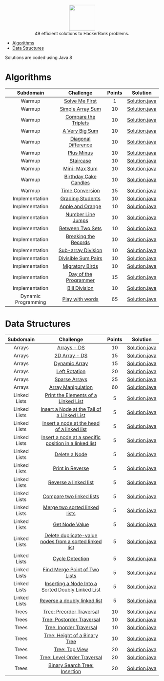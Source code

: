 <p align="center">
    <a href="https://www.hackerrank.com/alexsilvadoprado">
        <img height=85 src="https://d3keuzeb2crhkn.cloudfront.net/hackerrank/assets/styleguide/logo_wordmark-f5c5eb61ab0a154c3ed9eda24d0b9e31.svg">
    </a>
    <br>49 efficient solutions to HackerRank problems.
</p>

* [Algorithms](#algorithms)
* [Data Structures](#data-structures)

Solutions are coded using Java 8

# Algorithms

|        Subdomain        |                                                              Challenge                                                              | Points |                                                                                  Solution                                                                                 |
|:-----------------------:|:-----------------------------------------------------------------------------------------------------------------------------------:|:------:|:-------------------------------------------------------------------------------------------------------------------------------------------------------------------------:|
|         Warmup         | [Solve Me First](https://www.hackerrank.com/challenges/solve-me-first)                                                         |   1   | [Solution.java](https://github.com/alexsilvadoprado/HackerRank/blob/master/Algorithms/Warmup/Solve%20Me%20First/Solution.java)                          |
|         Warmup         | [Simple Array Sum](https://www.hackerrank.com/challenges/simple-array-sum)                                                             |   10   | [Solution.java](https://github.com/alexsilvadoprado/HackerRank/blob/master/Algorithms/Warmup/Simple%20Array%20Sum/Solution.java)                                    |
|         Warmup         | [Compare the Triplets](https://www.hackerrank.com/challenges/compare-the-triplets)            |   10   | [Solution.java](https://github.com/alexsilvadoprado/HackerRank/blob/master/Algorithms/Warmup/Compare%20the%20Triplets/Solution.java)      |
|         Warmup         | [A Very Big Sum](https://www.hackerrank.com/challenges/a-very-big-sum)                                                                  |   10   | [Solution.java](https://github.com/alexsilvadoprado/HackerRank/blob/master/Algorithms/Warmup/A%20Very%20Big%20Sum/Solution.java)                                         |
|         Warmup         | [Diagonal Difference](https://www.hackerrank.com/challenges/diagonal-difference)                                                     |   10   | [Solution.java](https://github.com/alexsilvadoprado/HackerRank/blob/master/Algorithms/Warmup/Diagonal%20Difference/Solution.java)                        |
|         Warmup         | [Plus Minus](https://www.hackerrank.com/challenges/plus-minus)                                                     |   10   | [Solution.java](https://github.com/alexsilvadoprado/HackerRank/blob/master/Algorithms/Warmup/Plus%20Minus/Solution.java)                        |
|         Warmup         | [Staircase](https://www.hackerrank.com/challenges/staircase)                                   |   10   | [Solution.java](https://github.com/alexsilvadoprado/HackerRank/blob/master/Algorithms/Warmup/Staircase/Solution.java)             |
|         Warmup         | [Mini-Max Sum](https://www.hackerrank.com/challenges/mini-max-sum)                                                     |   10   | [Solution.java](https://github.com/alexsilvadoprado/HackerRank/blob/master/Algorithms/Warmup/Mini-Max%20Sum/Solution.java)                       |
|         Warmup         | [Birthday Cake Candles](https://www.hackerrank.com/challenges/birthday-cake-candles)                                                           |   10   | [Solution.java](https://github.com/alexsilvadoprado/HackerRank/blob/master/Algorithms/Warmup/Birthday%20Cake%20Candles/Solution.java)                            |
|         Warmup         | [Time Conversion](https://www.hackerrank.com/challenges/time-conversion)                                                              |   15   | [Solution.java](https://github.com/alexsilvadoprado/HackerRank/blob/master/Algorithms/Warmup/Time%20Conversion/Solution.java)                                    |
|         Implementation         | [Grading Students](https://www.hackerrank.com/challenges/grading)                                                              |   10   | [Solution.java](https://github.com/alexsilvadoprado/HackerRank/blob/master/Algorithms/Implementation/Grading%20Students/Solution.java)                                    |
|         Implementation         | [Apple and Orange](https://www.hackerrank.com/challenges/apple-and-orange)                                                              |   10   | [Solution.java](https://github.com/alexsilvadoprado/HackerRank/blob/master/Algorithms/Implementation/Apple%20and%20Orange/Solution.java)                                    |
|         Implementation         | [Number Line Jumps](https://www.hackerrank.com/challenges/kangaroo)                                                              |   10   | [Solution.java](https://github.com/alexsilvadoprado/HackerRank/blob/master/Algorithms/Implementation/Number%20Line%20Jumps/Solution.java)                                    |
|         Implementation         | [Between Two Sets](https://www.hackerrank.com/challenges/between-two-sets)                                                              |   10   | [Solution.java](https://github.com/alexsilvadoprado/HackerRank/blob/master/Algorithms/Implementation/Between%20Two%20Sets/Solution.java)                                    |
|         Implementation         | [Breaking the Records](https://www.hackerrank.com/challenges/breaking-best-and-worst-records)                                                              |   10   | [Solution.java](https://github.com/alexsilvadoprado/HackerRank/blob/master/Algorithms/Implementation/Breaking%20the%20Records/Solution.java)                                    |
|         Implementation         | [Sub-array Division](https://www.hackerrank.com/challenges/the-birthday-bar)                                                              |   10   | [Solution.java](https://github.com/alexsilvadoprado/HackerRank/blob/master/Algorithms/Implementation/Sub-array%20Division/Solution.java)                                    |
|         Implementation         | [Divisible Sum Pairs](https://www.hackerrank.com/challenges/divisible-sum-pairs)                                                              |   10   | [Solution.java](https://github.com/alexsilvadoprado/HackerRank/blob/master/Algorithms/Implementation/Divisible%20Sum%20Pairs/Solution.java)                                    |
|         Implementation         | [Migratory Birds](https://www.hackerrank.com/challenges/migratory-birds)                                                              |   10   | [Solution.java](https://github.com/alexsilvadoprado/HackerRank/blob/master/Algorithms/Implementation/Migratory%20Birds/Solution.java)                                    |
|         Implementation         | [Day of the Programmer](https://www.hackerrank.com/challenges/day-of-the-programmer)                                                              |   15   | [Solution.java](https://github.com/alexsilvadoprado/HackerRank/blob/master/Algorithms/Implementation/Day%20of%20the%20Programmer/Solution.java)                                    |
|         Implementation         | [Bill Division](https://www.hackerrank.com/challenges/bon-appetit)                                                              |   10   | [Solution.java](https://github.com/alexsilvadoprado/HackerRank/blob/master/Algorithms/Implementation/Bill%20Division/Solution.java)                                    |
|         Dynamic Programming         | [Play with words](https://www.hackerrank.com/challenges/strplay)                                                |   65   | [Solution.java](https://github.com/alexsilvadoprado/HackerRank/blob/master/Algorithms/Dynamic%20Programming/Play%20with%20words/Solution.java)                     |


# Data Structures

|    Subdomain    |                                                                        Challenge                                                                       | Points |                                                                                                  Solution                                                                                                  |
|:---------------:|:------------------------------------------------------------------------------------------------------------------------------------------------------:|:------:|:----------------------------------------------------------------------------------------------------------------------------------------------------------------------------------------------------------:|
|      Arrays     | [Arrays - DS](https://www.hackerrank.com/challenges/arrays-ds)                                                                                         |   10   | [Solution.java](https://github.com/alexsilvadoprado/HackerRank/blob/master/Data%20Structures/Arrays/Arrays%20-%20DS/Solution.java)                                                                   |
|      Arrays     | [2D Array - DS](https://www.hackerrank.com/challenges/2d-array)                                                                                        |   15   | [Solution.java](https://github.com/alexsilvadoprado/HackerRank/blob/master/Data%20Structures/Arrays/2D%20Array%20-%20DS/Solution.java)                                                               |
|      Arrays     | [Dynamic Array](https://www.hackerrank.com/challenges/dynamic-array)                                                                                   |   15   | [Solution.java](https://github.com/alexsilvadoprado/HackerRank/blob/master/Data%20Structures/Arrays/Dynamic%20Array/Solution.java)                                                                   |
|      Arrays     | [Left Rotation](https://www.hackerrank.com/challenges/array-left-rotation)                                                                             |   20   | [Solution.java](https://github.com/alexsilvadoprado/HackerRank/blob/master/Data%20Structures/Arrays/Left%20Rotation/Solution.java)                                                                   |
|      Arrays     | [Sparse Arrays](https://www.hackerrank.com/challenges/sparse-arrays)                                                                                   |   25   | [Solution.java](https://github.com/alexsilvadoprado/HackerRank/blob/master/Data%20Structures/Arrays/Sparse%20Arrays/Solution.java)                                                                   |
|      Arrays     | [Array Manipulation](https://www.hackerrank.com/challenges/crush)                                                                                   |   60   | [Solution.java](https://github.com/alexsilvadoprado/HackerRank/blob/master/Data%20Structures/Arrays/Array%20Manipulation/Solution.java)                                                                   |
|      Linked Lists     | [Print the Elements of a Linked List](https://www.hackerrank.com/challenges/print-the-elements-of-a-linked-list)                                                                                   |   5   | [Solution.java](https://github.com/alexsilvadoprado/HackerRank/blob/master/Data%20Structures/Linked%20Lists/Print%20the%20Elements%20of%20a%20Linked%20List/Solution.java)                                                                   |
|      Linked Lists     | [Insert a Node at the Tail of a Linked List](https://www.hackerrank.com/challenges/insert-a-node-at-the-tail-of-a-linked-list)                                                                                   |   5   | [Solution.java](https://github.com/alexsilvadoprado/HackerRank/blob/master/Data%20Structures/Linked%20Lists/Insert%20a%20Node%20at%20the%20Tail%20of%20a%20Linked%20List/Solution.java)                                                                   |
|      Linked Lists     | [Insert a node at the head of a linked list](https://www.hackerrank.com/challenges/insert-a-node-at-the-head-of-a-linked-list)                                                                                   |   5   | [Solution.java](https://github.com/alexsilvadoprado/HackerRank/blob/master/Data%20Structures/Linked%20Lists/Insert%20a%20node%20at%20the%20head%20of%20a%20linked%20list/Solution.java)                                                                   |
|      Linked Lists     | [Insert a node at a specific position in a linked list](https://www.hackerrank.com/challenges/insert-a-node-at-a-specific-position-in-a-linked-list)                                                                                   |   5   | [Solution.java](https://github.com/alexsilvadoprado/HackerRank/blob/master/Data%20Structures/Linked%20Lists/Insert%20a%20node%20at%20a%20specific%20position%20in%20a%20linked%20list/Solution.java)                                                                   |
|   Linked Lists   | [Delete a Node](https://www.hackerrank.com/challenges/delete-a-node-from-a-linked-list)                                                                |    5   | [Solution.java](https://github.com/alexsilvadoprado/HackerRank/blob/master/Data%20Structures/Linked%20Lists/Delete%20a%20Node/Solution.java)                                                         |
|   Linked Lists   | [Print in Reverse](https://www.hackerrank.com/challenges/print-the-elements-of-a-linked-list-in-reverse)                                               |    5   | [Solution.java](https://github.com/alexsilvadoprado/HackerRank/blob/master/Data%20Structures/Linked%20Lists/Print%20in%20Reverse/Solution.java)                                                      |
|   Linked Lists   | [Reverse a linked list](https://www.hackerrank.com/challenges/reverse-a-linked-list)                                                                   |    5   | [Solution.java](https://github.com/alexsilvadoprado/HackerRank/blob/master/Data%20Structures/Linked%20Lists/Reverse%20a%20linked%20list/Solution.java)                                               |
|   Linked Lists   | [Compare two linked lists](https://www.hackerrank.com/challenges/compare-two-linked-lists)                                                             |    5   | [Solution.java](https://github.com/alexsilvadoprado/HackerRank/blob/master/Data%20Structures/Linked%20Lists/Compare%20two%20linked%20lists/Solution.java)                                            |
|   Linked Lists   | [Merge two sorted linked lists](https://www.hackerrank.com/challenges/merge-two-sorted-linked-lists)                                                   |    5   | [Solution.java](https://github.com/alexsilvadoprado/HackerRank/blob/master/Data%20Structures/Linked%20Lists/Merge%20two%20sorted%20linked%20lists/Solution.java)                                     |
|   Linked Lists   | [Get Node Value](https://www.hackerrank.com/challenges/get-the-value-of-the-node-at-a-specific-position-from-the-tail)                                 |    5   | [Solution.java](https://github.com/alexsilvadoprado/HackerRank/blob/master/Data%20Structures/Linked%20Lists/Get%20Node%20Value/Solution.java)                                                        |
|   Linked Lists   | [Delete duplicate-value nodes from a sorted linked list](https://www.hackerrank.com/challenges/delete-duplicate-value-nodes-from-a-sorted-linked-list) |    5   | [Solution.java](https://github.com/alexsilvadoprado/HackerRank/blob/master/Data%20Structures/Linked%20Lists/Delete%20duplicate-value%20nodes%20from%20a%20sorted%20linked%20list/Solution.java)      |
|   Linked Lists   | [Cycle Detection](https://www.hackerrank.com/challenges/detect-whether-a-linked-list-contains-a-cycle)                                                 |    5   | [Solution.java](https://github.com/alexsilvadoprado/HackerRank/blob/master/Data%20Structures/Linked%20Lists/Cycle%20Detection/Solution.java)                                                         |
|   Linked Lists   | [Find Merge Point of Two Lists](https://www.hackerrank.com/challenges/find-the-merge-point-of-two-joined-linked-lists)                                 |    5   | [Solution.java](https://github.com/alexsilvadoprado/HackerRank/blob/master/Data%20Structures/Linked%20Lists/Find%20Merge%20Point%20of%20Two%20Lists/Solution.java)                                   |
|   Linked Lists   | [Inserting a Node Into a Sorted Doubly Linked List](https://www.hackerrank.com/challenges/insert-a-node-into-a-sorted-doubly-linked-list)              |    5   | [Solution.java](https://github.com/alexsilvadoprado/HackerRank/blob/master/Data%20Structures/Linked%20Lists/Inserting%20a%20Node%20Into%20a%20Sorted%20Doubly%20Linked%20List/Solution.java)         |
|   Linked Lists   | [Reverse a doubly linked list](https://www.hackerrank.com/challenges/reverse-a-doubly-linked-list)                                                     |    5   | [Solution.java](https://github.com/alexsilvadoprado/HackerRank/blob/master/Data%20Structures/Linked%20Lists/Reverse%20a%20doubly%20linked%20list/Solution.java)                                      |
|      Trees      | [Tree: Preorder Traversal](https://www.hackerrank.com/challenges/tree-preorder-traversal)                                                              |   10   | [Solution.java](https://github.com/alexsilvadoprado/HackerRank/blob/master/Data%20Structures/Trees/Tree%20-%20Preorder%20Traversal/Solution.java)                                                    |
|      Trees      | [Tree: Postorder Traversal](https://www.hackerrank.com/challenges/tree-postorder-traversal)                                                            |   10   | [Solution.java](https://github.com/alexsilvadoprado/HackerRank/blob/master/Data%20Structures/Trees/Tree%20-%20Postorder%20Traversal/Solution.java)                                                   |
|      Trees      | [Tree: Inorder Traversal](https://www.hackerrank.com/challenges/tree-inorder-traversal)                                                                |   10   | [Solution.java](https://github.com/alexsilvadoprado/HackerRank/blob/master/Data%20Structures/Trees/Tree%20-%20Inorder%20Traversal/Solution.java)                                                     |
|      Trees      | [Tree: Height of a Binary Tree](https://www.hackerrank.com/challenges/tree-height-of-a-binary-tree)                                                    |   10   | [Solution.java](https://github.com/alexsilvadoprado/HackerRank/blob/master/Data%20Structures/Trees/Tree%20-%20Height%20of%20a%20Binary%20Tree/Solution.java)                                         |
|      Trees      | [Tree: Top View](https://www.hackerrank.com/challenges/tree-top-view)                                                    |   20   | [Solution.java](https://github.com/alexsilvadoprado/HackerRank/blob/master/Data%20Structures/Trees/Tree%20-%20Top%20View/Solution.java)                                         |
|      Trees      | [Tree: Level Order Traversal](https://www.hackerrank.com/challenges/tree-level-order-traversal)                                                        |   20   | [Solution.java](https://github.com/alexsilvadoprado/HackerRank/blob/master/Data%20Structures/Trees/Tree%20-%20Level%20Order%20Traversal/Solution.java)                                               |
|      Trees      | [Binary Search Tree: Insertion](https://www.hackerrank.com/challenges/binary-search-tree-insertion)                                                    |   20   | [Solution.java](https://github.com/alexsilvadoprado/HackerRank/blob/master/Data%20Structures/Trees/Binary%20Search%20Tree%20-%20Insertion/Solution.java)                                             |
